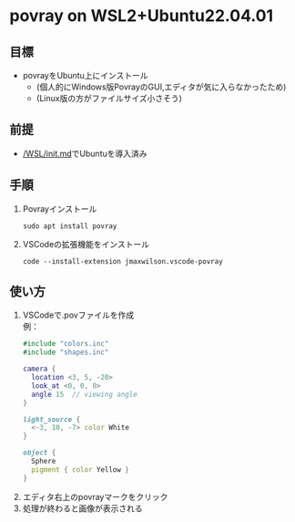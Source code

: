 # povray on WSL2+Ubuntu22.04.01

## 目標
- povrayをUbuntu上にインストール
  - (個人的にWindows版PovrayのGUI,エディタが気に入らなかったため)
  - (Linux版の方がファイルサイズ小さそう)

## 前提
- [/WSL/init.md](/WSL/init.md)でUbuntuを導入済み

## 手順
1. Povrayインストール
    ```Shell:Ubuntu
    sudo apt install povray
    ```
2. VSCodeの拡張機能をインストール
    ```SHell:Ubuntu
    code --install-extension jmaxwilson.vscode-povray
    ```

## 使い方
1. VSCodeで.povファイルを作成  
    例：
    ```POV-Ray SDL
    #include "colors.inc"
    #include "shapes.inc"

    camera {
      location <3, 5, -20> 
      look_at <0, 0, 0>
      angle 15  // viewing angle
    }

    light_source {
      <-3, 10, -7> color White
    }

    object {
      Sphere
      pigment { color Yellow }
    }
    ```
2. エディタ右上のpovrayマークをクリック
3. 処理が終わると画像が表示される